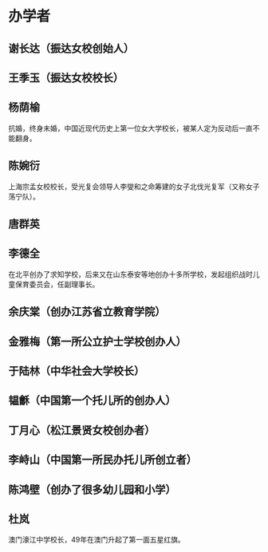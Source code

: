 # 办学者

## 谢长达（振达女校创始人）

## 王季玉（振达女校校长）

## 杨荫榆

抗婚，终身未婚，中国近现代历史上第一位女大学校长，被某人定为反动后一直不能翻身。

## 陈婉衍

上海宗孟女校校长，受光复会领导人李燮和之命筹建的女子北伐光复军（又称女子荡宁队）。

## 唐群英

## 李德全

在北平创办了求知学校，后来又在山东泰安等地创办十多所学校，发起组织战时儿童保育委员会，任副理事长。

## 余庆棠（创办江苏省立教育学院）

## 金雅梅（第一所公立护士学校创办人）

## 于陆林（中华社会大学校长）

## 韫龢（中国第一个托儿所的创办人）

## 丁月心（松江景贤女校创办者）

## 李峙山（中国第一所民办托儿所创立者）

## 陈鸿壁（创办了很多幼儿园和小学）

## 杜岚

澳门濠江中学校长，49年在澳门升起了第一面五星红旗。
